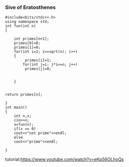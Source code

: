 ###  Sive of Eratosthenes
    #include<bits/stdc++.h>
    using namespace std;
    int fun(int n)
    {

        int primes[n+1];
        primes[0]=0;
        primes[1]=0;
        for(int i=2; i<=sqrt(n); i++)
        {
             primes[i]=1;
            for(int j=i; j*i<=n; j++)
             primes[j]=0;


        }


    return primes[n];

    }
    int main()
    {
        int n,x;
        cin>>n;
        x=fun(n);
        if(x == 0)
        cout<<"not prime"<<endl;
        else
        cout<<"prime"<<endl;

    }

tutorial:https://www.youtube.com/watch?v=eKp56OLhoQs
